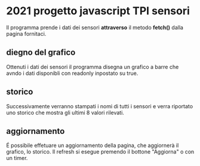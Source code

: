 # 2021 progetto javascript TPI sensori
Il programma prende i dati dei sensori **attraverso** il metodo **fetch()** dalla pagina fornitaci.

## diegno del grafico
Ottenuti i dati dei sensori il programma disegna un grafico a barre che avndo i dati disponibli con readonly inpostato su true.

## storico 
Successivamente verranno stampati i nomi di tutti i sensori e verra riportato uno storico che mostra gli ultimi 8 valori rilevati.

## aggiornamento
É possibile effetuare un aggiornamento della pagina, che aggiornerà il grafico, lo storico. Il refresh si esegue premendo il bottone "Aggiorna" o con un timer.